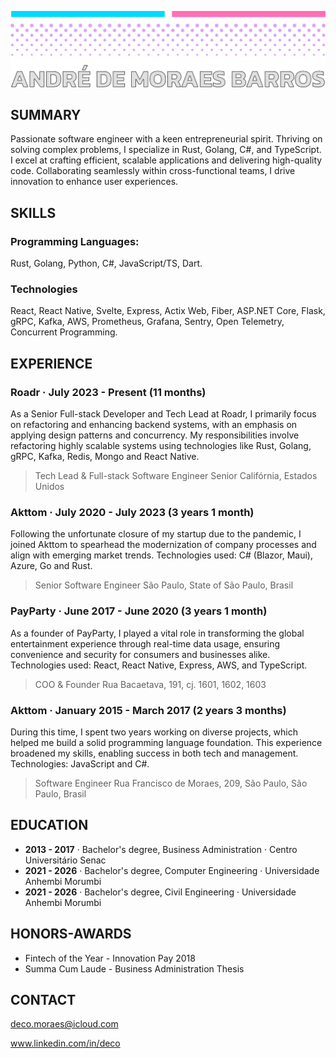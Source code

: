 ![Header](https://raw.githubusercontent.com/decomoraes/decomoraes/main/deco-header.webp)

## SUMMARY

Passionate software engineer with a keen entrepreneurial spirit. Thriving on solving complex problems, I specialize in Rust, Golang, C#, and TypeScript. I excel at crafting efficient, scalable applications and delivering high-quality code. Collaborating seamlessly within cross-functional teams, I drive innovation to enhance user experiences.

## SKILLS

### Programming Languages:
Rust, Golang, Python, C#, JavaScript/TS, Dart.

### Technologies
React, React Native, Svelte, Express, Actix Web, Fiber, ASP.NET Core, Flask, gRPC, Kafka, AWS, Prometheus, Grafana, Sentry, Open Telemetry, Concurrent Programming.

## EXPERIENCE

### Roadr · July 2023 - Present (11 months)
As a Senior Full-stack Developer and Tech Lead at Roadr, I primarily focus on refactoring and enhancing backend systems, with an emphasis on applying design patterns and concurrency. My responsibilities involve refactoring highly scalable systems using technologies like Rust, Golang, gRPC, Kafka, Redis, Mongo and React Native.
> Tech Lead & Full-stack Software Engineer Senior 
> Califórnia, Estados Unidos

### Akttom · July 2020 - July 2023 (3 years 1 month)
Following the unfortunate closure of my startup due to the pandemic, I joined Akttom to spearhead the modernization of company processes and align with emerging market trends. Technologies used: C# (Blazor, Maui), Azure, Go and Rust.
> Senior Software Engineer
> São Paulo, State of São Paulo, Brasil

### PayParty · June 2017 - June 2020 (3 years 1 month)
As a founder of PayParty, I played a vital role in transforming the global entertainment experience through real-time data usage, ensuring convenience and security for consumers and businesses alike. Technologies used: React, React Native, Express, AWS, and TypeScript.
> COO & Founder
> Rua Bacaetava, 191, cj. 1601, 1602, 1603

### Akttom · January 2015 - March 2017 (2 years 3 months)
During this time, I spent two years working on diverse projects, which helped me build a solid programming language foundation. This experience broadened my skills, enabling success in both tech and management. Technologies: JavaScript and C#.
> Software Engineer
> Rua Francisco de Moraes, 209, São Paulo, São Paulo, Brasil

## EDUCATION

- **2013 - 2017** · Bachelor's degree, Business Administration · Centro Universitário Senac
- **2021 - 2026** · Bachelor's degree, Computer Engineering · Universidade Anhembi Morumbi
- **2021 - 2026** · Bachelor's degree, Civil Engineering · Universidade Anhembi Morumbi

## HONORS-AWARDS

- Fintech of the Year - Innovation Pay 2018
- Summa Cum Laude - Business Administration Thesis

## CONTACT

deco.moraes@icloud.com

www.linkedin.com/in/deco


<!--
**decomoraes/decomoraes** is a ✨ _special_ ✨ repository because its `README.md` (this file) appears on your GitHub profile.

Here are some ideas to get you started:

- 🔭 I’m currently working on ...
- 🌱 I’m currently learning ...
- 👯 I’m looking to collaborate on ...
- 🤔 I’m looking for help with ...
- 💬 Ask me about ...
- 📫 How to reach me: ...
- 😄 Pronouns: ...
- ⚡ Fun fact: ...
-->
